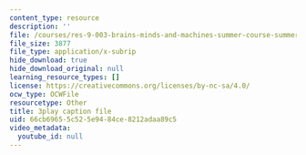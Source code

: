 ```yaml
---
content_type: resource
description: ''
file: /courses/res-9-003-brains-minds-and-machines-summer-course-summer-2015/66cb69655c525e9484ce8212adaa89c5_JZcFjR4dMmw.vtt
file_size: 3877
file_type: application/x-subrip
hide_download: true
hide_download_original: null
learning_resource_types: []
license: https://creativecommons.org/licenses/by-nc-sa/4.0/
ocw_type: OCWFile
resourcetype: Other
title: 3play caption file
uid: 66cb6965-5c52-5e94-84ce-8212adaa89c5
video_metadata:
  youtube_id: null
---
```


